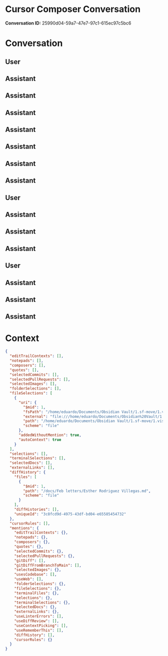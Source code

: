 # Cursor Composer Conversation

**Conversation ID:** 25990d04-59a7-47e7-97c1-615ec97c5bc6

# Conversation

## User



## Assistant



## Assistant



## Assistant



## Assistant



## Assistant



## Assistant



## Assistant



## User



## Assistant



## Assistant



## Assistant



## User



## Assistant



## Assistant



## Assistant



# Context

```json
{
  "editTrailContexts": [],
  "notepads": [],
  "composers": [],
  "quotes": [],
  "selectedCommits": [],
  "selectedPullRequests": [],
  "selectedImages": [],
  "folderSelections": [],
  "fileSelections": [
    {
      "uri": {
        "$mid": 1,
        "fsPath": "/home/eduardo/Documents/Obsidian Vault/1.sf-move/1.visa/docs/Feb letters/Esther Rodriguez Villegas.md",
        "external": "file:///home/eduardo/Documents/Obsidian%20Vault/1.sf-move/1.visa/docs/Feb%20letters/Esther%20Rodriguez%20Villegas.md",
        "path": "/home/eduardo/Documents/Obsidian Vault/1.sf-move/1.visa/docs/Feb letters/Esther Rodriguez Villegas.md",
        "scheme": "file"
      },
      "addedWithoutMention": true,
      "autoContext": true
    }
  ],
  "selections": [],
  "terminalSelections": [],
  "selectedDocs": [],
  "externalLinks": [],
  "diffHistory": {
    "files": [
      {
        "$mid": 1,
        "path": "/docs/Feb letters/Esther Rodriguez Villegas.md",
        "scheme": "file"
      }
    ],
    "diffHistories": [],
    "uniqueId": "3c8fcd9d-4975-43df-bd04-e65585454732"
  },
  "cursorRules": [],
  "mentions": {
    "editTrailContexts": {},
    "notepads": {},
    "composers": {},
    "quotes": {},
    "selectedCommits": {},
    "selectedPullRequests": {},
    "gitDiff": [],
    "gitDiffFromBranchToMain": [],
    "selectedImages": {},
    "usesCodebase": [],
    "useWeb": [],
    "folderSelections": {},
    "fileSelections": {},
    "terminalFiles": {},
    "selections": {},
    "terminalSelections": {},
    "selectedDocs": {},
    "externalLinks": {},
    "useLinterErrors": [],
    "useDiffReview": [],
    "useContextPicking": [],
    "useRememberThis": [],
    "diffHistory": [],
    "cursorRules": {}
  }
}
```

